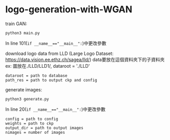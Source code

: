 # logo-generation-with-WGAN

train GAN: 
```
python3 main.py
```

In line 101(```if __name__=="__main__":```)中更改參數

download logo data from LLD (Large Logo Dataset: https://data.vision.ee.ethz.ch/sagea/lld/)
data要放在這個資料夾下的子資料夾 ex: 圖放在./LLD/LLD1/, dataroot = './LLD'
```
dataroot = path to database
path_res = path to output ckp and config
```

generate images: 
```
python3 generate.py
```

In line 20(```if __name__=="__main__":```)中更改參數
```
config = path to config
weights = path to ckp
output_dir = path to output images
nimages = number of images
```

